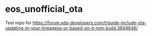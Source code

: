 # eos_unofficial_ota

Test repo for https://forum.xda-developers.com/t/guide-include-ota-updating-in-your-lineageos-or-based-on-it-rom-build.3944648/
